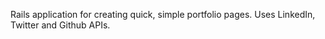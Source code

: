 Rails application for creating quick, simple portfolio pages. 
Uses LinkedIn, Twitter and Github APIs.

